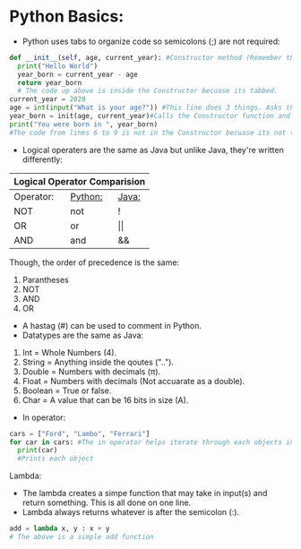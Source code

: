 # Python Basics:
* Python uses tabs to organize code so semicolons (;) are not required:
```python
def __init__(self, age, current_year): #Constructor method (Remember the self attribute).
  print("Hello World")
  year_born = current_year - age
  return year_born
  # The code up above is inside the Constructor becuase its tabbed.
current_year = 2020
age = int(input("What is your age?")) #This line does 3 things. Asks the user for his/her age, takes in the answer, and casts that answer from string to an int. 
year_born = init(age, current_year)#Calls the Constructor function and inputs in the required variables.
print("You were born in ", year_born)
#The code from lines 6 to 9 is not in the Constructor becuase its not tabbed.
```
* Logical operaters are the same as Java but unlike Java, they're written differently:
<table>
<colgroup span = "3"></colgroup>
<thead>
  <tr>
     <th colspan = "3" scope = "colgroup">Logical Operator Comparision</th>
  </tr>
</thead>
<tbody>
  <tr>
    <td>Operator:</td>
    <td><a href = "https://github.com/BOLTZZ/Python">Python:</a></td>
    <td><a href = "https://github.com/BOLTZZ/Java">Java:</a></td>
  </tr>
  <tr>
    <td>NOT</td>
    <td>not</td>
    <td>!</td>
  </tr>
  <tr>
    <td>OR</td>
    <td>or</td>
    <td>||</td>
  </tr>
  <tr>
    <td>AND</td>
    <td>and</td>
    <td>&&</td>
  </tr>
</tbody>
</table>
Though, the order of precedence is the same:

1. Parantheses
2. NOT
3. AND
4. OR
* A hastag (#) can be used to comment in Python.
* Datatypes are the same as Java:

1. Int = Whole Numbers (4).
2. String = Anything inside the qoutes ("..").
3. Double = Numbers with decimals (π).
4. Float = Numbers with decimals (Not accuarate as a double).
5. Boolean = True or false.
6. Char = A value that can be 16 bits in size (A).
* In operator:
```python
cars = ["Ford", "Lambo", "Ferrari"]
for car in cars: #The in operator helps iterate through each objects in the list, cars.
  print(car)
  #Prints each object
```
Lambda:
* The lambda creates a simpe function that may take in input(s) and return something. This is all done on one line. 
* Lambda always returns whatever is after the semicolon (:).
```python
add = lambda x, y : x + y
# The above is a simple add function
```
